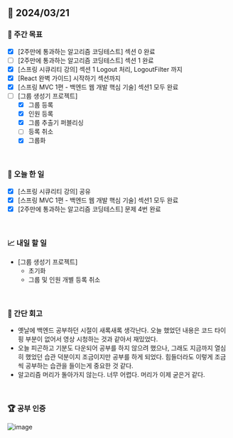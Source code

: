 ## 📅 2024/03/21

### 👏 주간 목표

- [x] [2주만에 통과하는 알고리즘 코딩테스트] 섹션 0 완료
- [ ] [2주만에 통과하는 알고리즘 코딩테스트] 섹션 1 완료
- [x] [스프링 시큐리티 강의] 섹션 1 Logout 처리, LogoutFilter 까지
- [x] [React 완벽 가이드] 시작하기 섹션까지
- [x] [스프링 MVC 1편 - 백엔드 웹 개발 핵심 기술] 섹션1 모두 완료
- [ ] [그룹 생성기 프로젝트]
  - [x] 그룹 등록
  - [x] 인원 등록
  - [x] 그룹 추출기 퍼블리싱
  - [ ] 등록 취소
  - [x] 그룹화

<br />

### 💯 오늘 한 일

- [x] [스프링 시큐리티 강의] 공유
- [x] [스프링 MVC 1편 - 백엔드 웹 개발 핵심 기술] 섹션1 모두 완료
- [x] [2주만에 통과하는 알고리즘 코딩테스트] 문제 4번 완료

<br />

### 📈 내일 할 일

- [그룹 생성기 프로젝트]
  - 초기화
  - 그룹 및 인원 개별 등록 취소

<br />

### 🤔 간단 회고

- 옛날에 백엔드 공부하던 시절이 새록새록 생각난다. 오늘 했었던 내용은 코드 타이핑 부분이 없어서 영상 시청하는 것과 같아서 재밌었다.
- 오늘 피곤하고 기분도 다운되어 공부를 하지 않으려 했으나, 그래도 지금까지 열심히 했었던 습관 덕분이지 조금이지만 공부를 하게 되었다. 힘들더라도 이렇게 조금씩 공부하는 습관을 들이는게 중요한 것 같다.
- 알고리즘 머리가 돌아가지 않는다. 너무 어렵다. 머리가 이제 굳은거 같다.

<br />

### 🏆 공부 인증

![image](https://github.com/suld2495/TIL/assets/42727909/4e07013e-0758-4773-bb84-8b8acdc35a30)

